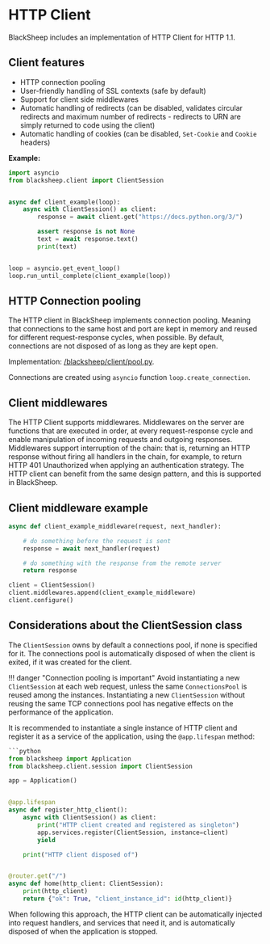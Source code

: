 # HTTP Client

BlackSheep includes an implementation of HTTP Client for HTTP 1.1.

## Client features

- HTTP connection pooling
- User-friendly handling of SSL contexts (safe by default)
- Support for client side middlewares
- Automatic handling of redirects (can be disabled, validates circular
  redirects and maximum number of redirects - redirects to URN are simply
  returned to code using the client)
- Automatic handling of cookies (can be disabled, `Set-Cookie` and `Cookie`
  headers)

**Example:**
```python
import asyncio
from blacksheep.client import ClientSession


async def client_example(loop):
    async with ClientSession() as client:
        response = await client.get("https://docs.python.org/3/")

        assert response is not None
        text = await response.text()
        print(text)


loop = asyncio.get_event_loop()
loop.run_until_complete(client_example(loop))

```

## HTTP Connection pooling

The HTTP client in BlackSheep implements connection pooling. Meaning that
connections to the same host and port are kept in memory and reused for
different request-response cycles, when possible. By default, connections are
not disposed of as long as they are kept open.

Implementation:
[/blacksheep/client/pool.py](https://github.com/RobertoPrevato/BlackSheep/blob/master/blacksheep/client/pool.py).

Connections are created using `asyncio` function `loop.create_connection`.

## Client middlewares

The HTTP Client supports middlewares. Middlewares on the server are functions
that are executed in order, at every request-response cycle and enable
manipulation of incoming requests and outgoing responses. Middlewares support
interruption of the chain: that is, returning an HTTP response without firing
all handlers in the chain, for example, to return HTTP 401 Unauthorized when
applying an authentication strategy. The HTTP client can benefit from the same
design pattern, and this is supported in BlackSheep.

## Client middleware example

```python
async def client_example_middleware(request, next_handler):

    # do something before the request is sent
    response = await next_handler(request)

    # do something with the response from the remote server
    return response

client = ClientSession()
client.middlewares.append(client_example_middleware)
client.configure()
```

## Considerations about the ClientSession class

The `ClientSession` owns by default a connections pool, if none is specified for
it. The connections pool is automatically disposed of when the client is exited,
if it was created for the client.

!!! danger "Connection pooling is important"
    Avoid instantiating a new `ClientSession` at each web request, unless the
    same `ConnectionsPool` is reused among the instances. Instantiating a new
    `ClientSession` without reusing the same TCP connections pool has
    negative effects on the performance of the application.

It is recommended to instantiate a single instance of HTTP client and
register it as a service of the application, using the `@app.lifespan` method:

```python
```python
from blacksheep import Application
from blacksheep.client.session import ClientSession

app = Application()


@app.lifespan
async def register_http_client():
    async with ClientSession() as client:
        print("HTTP client created and registered as singleton")
        app.services.register(ClientSession, instance=client)
        yield

    print("HTTP client disposed of")


@router.get("/")
async def home(http_client: ClientSession):
    print(http_client)
    return {"ok": True, "client_instance_id": id(http_client)}
```

When following this approach, the HTTP client can be automatically injected
into request handlers, and services that need it, and is automatically disposed
of when the application is stopped.

